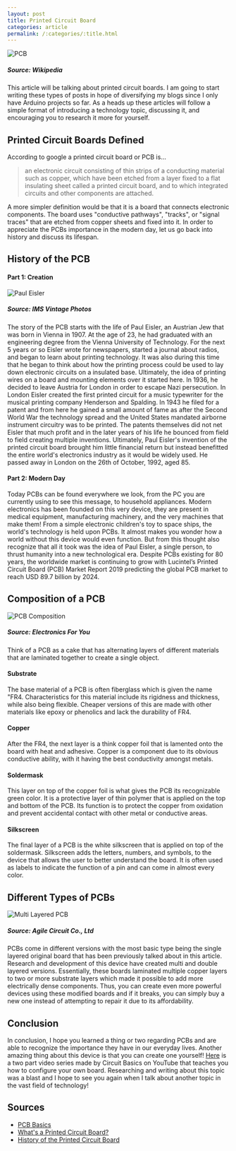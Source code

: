 ```yaml
---
layout: post
title: Printed Circuit Board
categories: article
permalink: /:categories/:title.html
---
```


![PCB](/ritish_blog/images/PCB.jpg)
##### Source: Wikipedia

This article will be talking about printed circuit boards. I am going to start writing these types of posts in hope of diversifying my blogs since I only have Arduino projects so far. As a heads up these articles will follow a simple format of introducing a technology topic, discussing it, and encouraging
you to research it more for yourself.

## Printed Circuit Boards Defined
According to google a printed circuit board or PCB is...

>an electronic circuit consisting of thin strips of a conducting material such as copper, which have been etched from a layer fixed to a flat insulating sheet called a printed circuit board, and to which integrated circuits and other components are attached.

A more simpler definition would be that it is a board that connects electronic components. The board uses "conductive pathways", "tracks", or "signal traces" that are etched from copper sheets and fixed into it. In order to appreciate the PCBs importance in the modern day, let us go back into history and discuss its lifespan.

## History of the PCB
#### Part 1: Creation

![Paul Eisler](/ritish_blog/images/pauleisler.jpg)
##### Source: IMS Vintage Photos
The story of the PCB starts with the life of Paul Eisler, an Austrian Jew that was born in Vienna in 1907. At the age of 23, he had graduated with an engineering degree from the Vienna University of Technology. For the next 5 years or so Eisler wrote for newspapers, started a journal about radios, and began to learn about printing technology. It was also during this time that he began to think about how the printing process could be used to lay down electronic circuits on a insulated base. Ultimately, the idea of printing wires on a board and mounting elements over it started here. In 1936, he decided to leave Austria for London in order to escape Nazi persecution. In London Eisler created the first printed circuit for a music typewriter for the musical printing company Henderson and Spalding. In 1943 he filed for a patent and from here he gained a small amount of fame as after the Second World War the technology spread and the United States mandated airborne instrument circuitry was to be printed. The patents themselves did not net Eisler that much profit and in the later years of his life he bounced from field to field creating multiple inventions. Ultimately, Paul Eisler's invention of the printed circuit board brought him little financial return but instead benefitted the entire world's electronics industry as it would be widely used. He passed away in London on the 26th of October, 1992, aged 85.

#### Part 2: Modern Day

Today PCBs can be found everywhere we look, from the PC you are currently using to see this message, to household appliances. Modern electronics has been founded on this very device, they are present in medical equipment, manufacturing machinery, and the very machines that make them! From a simple electronic children's toy to space ships, the world's technology is held upon PCBs. It almost makes you wonder how a world without this device would even function. But from this thought also recognize that all it took was the idea of Paul Eisler, a single person, to thrust humanity into a new technological era. Despite PCBs existing for 80 years, the worldwide market is continuing to grow with Lucintel’s Printed Circuit Board (PCB) Market Report 2019 predicting the global PCB market to reach USD 89.7 billion by 2024.

## Composition of a PCB

![PCB Composition](/ritish_blog/images/PCBcomposition.jpg)
##### Source: Electronics For You

Think of a PCB as a cake that has alternating layers of different materials that are laminated together to create a single object.

#### Substrate

The base material of a PCB is often fiberglass which is given the name "FR4. Characteristics for this material include its rigidness and thickness, while also being flexible. Cheaper versions of this are made with other materials like epoxy or phenolics and lack the durability of FR4.

#### Copper

After the FR4, the next layer is a think copper foil that is lamented onto the board with heat and adhesive. Copper is a component due to its obvious conductive ability, with it having the best conductivity amongst metals.

#### Soldermask

This layer on top of the copper foil is what gives the PCB its recognizable green color. It is a protective layer of thin polymer that is applied on the top and bottom of the PCB. Its function is to protect the copper from oxidation and prevent accidental contact with other metal or conductive areas.

#### Silkscreen

The final layer of a PCB is the white silkscreen that is applied on top of the soldermask. Silkscreen adds the letters, numbers, and symbols, to the device that allows the user to better understand the board. It is often used as labels to indicate the function of a pin and can come in almost every color.

## Different Types of PCBs

![Multi Layered PCB](/ritish_blog/images/multilayeredPCB.jpg)
##### Source: Agile Circuit Co., Ltd

PCBs come in different versions with the most basic type being the single layered original board that has been previously talked about in this article. Research and development of this device have created multi and double layered versions. Essentially, these boards laminated multiple copper layers to two or more substrate layers which made it possible to add more electrically dense components. Thus, you can create even more powerful devices using these modified boards and if it breaks, you can simply buy a new one instead of attempting to repair it due to its affordability.

## Conclusion

In conclusion, I hope you learned a thing or two regarding PCBs and are able to recognize the importance they have in our everyday lives. Another amazing thing about this device is that you can create one yourself! [Here](https://www.youtube.com/watch?v=_3jFsNffzxQ) is a two part video series made by Circuit Basics on YouTube that teaches you how to configure your own board. Researching and writing about this topic was a blast and I hope to see you again when I talk about another topic in the vast field of technology!

## Sources
- [PCB Basics](https://learn.sparkfun.com/tutorials/pcb-basics/all)
- [What's a Printed Circuit Board?](https://www.power-and-beyond.com/whats-a-printed-circuit-board-a-893758/)
- [History of the Printed Circuit Board](https://history-computer.com/ModernComputer/Basis/printed_board.html)
